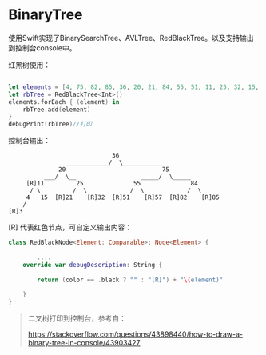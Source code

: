 # BinaryTree
使用Swift实现了BinarySearchTree、AVLTree、RedBlackTree。以及支持输出到控制台console中。

红黑树使用：

```swift

let elements = [4, 75, 82, 85, 36, 20, 21, 84, 55, 51, 11, 25, 32, 15, 57, 3]
let rbTree = RedBlackTree<Int>()
elements.forEach { (element) in
    rbTree.add(element)
}
debugPrint(rbTree)//打印

```

控制台输出：

```
                             36
                ____________/  \___________
              20                           75
          ___/  \__                  _____/  \_____
     [R]11         25              55              84
      / \         /  \            /  \            /  \
     4   15  [R]21    [R]32  [R]51    [R]57  [R]82    [R]85
    /
[R]3
```

[R] 代表红色节点，可自定义输出内容：

```swift
class RedBlackNode<Element: Comparable>: Node<Element> {
    
		....
    override var debugDescription: String {
        
        return (color == .black ? "" : "[R]") + "\(element)"
      
    }
}
```

> 二叉树打印到控制台，参考自：
>
> https://stackoverflow.com/questions/43898440/how-to-draw-a-binary-tree-in-console/43903427


